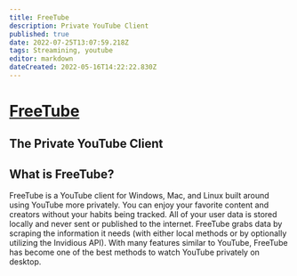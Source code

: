 ```yaml
---
title: FreeTube
description: Private YouTube Client
published: true
date: 2022-07-25T13:07:59.218Z
tags: Streamining, youtube
editor: markdown
dateCreated: 2022-05-16T14:22:22.830Z
---
```

# [FreeTube](https://freetubeapp.io/)
## The Private YouTube Client

## What is FreeTube?

FreeTube is a YouTube client for Windows, Mac, and Linux built around using YouTube more privately. You can enjoy your favorite content and creators without your habits being tracked. All of your user data is stored locally and never sent or published to the internet. FreeTube grabs data by scraping the information it needs (with either local methods or by optionally utilizing the Invidious API). With many features similar to YouTube, FreeTube has become one of the best methods to watch YouTube privately on desktop.